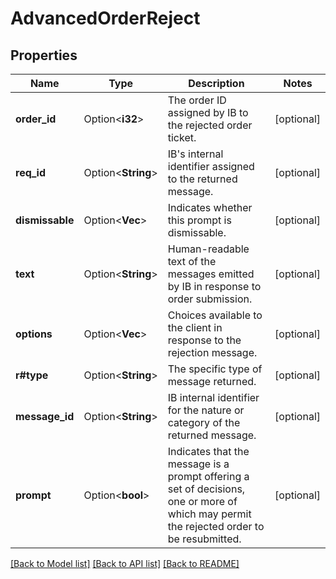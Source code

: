 # AdvancedOrderReject

## Properties

Name | Type | Description | Notes
------------ | ------------- | ------------- | -------------
**order_id** | Option<**i32**> | The order ID assigned by IB to the rejected order ticket. | [optional]
**req_id** | Option<**String**> | IB's internal identifier assigned to the returned message. | [optional]
**dismissable** | Option<**Vec<String>**> | Indicates whether this prompt is dismissable. | [optional]
**text** | Option<**String**> | Human-readable text of the messages emitted by IB in response to order submission. | [optional]
**options** | Option<**Vec<String>**> | Choices available to the client in response to the rejection message. | [optional]
**r#type** | Option<**String**> | The specific type of message returned. | [optional]
**message_id** | Option<**String**> | IB internal identifier for the nature or category of the returned message. | [optional]
**prompt** | Option<**bool**> | Indicates that the message is a prompt offering a set of decisions, one or more of which may permit the rejected order to be resubmitted. | [optional]

[[Back to Model list]](../README.md#documentation-for-models) [[Back to API list]](../README.md#documentation-for-api-endpoints) [[Back to README]](../README.md)



